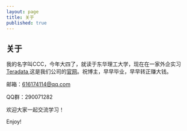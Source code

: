 ```yaml
---
layout: page
title: 关于
published: true
---
```


## 关于  

  我的名字叫CCC，今年大四了，就读于东华理工大学，现在在一家外企实习[Teradata](https://baike.baidu.com/item/Teradata/1792590?fr=aladdin),这是我们公司的[官网](https://teradata.com)。祝博主，早早毕业，早早转正赚大钱。

邮箱：616174114@qq.com 

QQ群：290071282

欢迎大家一起交流学习！


Enjoy!
